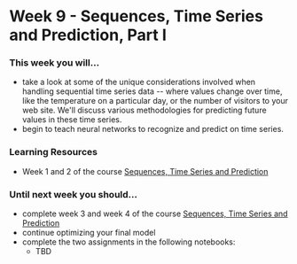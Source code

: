 # Week 9 - Sequences, Time Series and Prediction, Part I

### This week you will...

* take a look at some of the unique considerations involved when handling sequential time series data -- where values change over time, like the temperature on a particular day, or the number of visitors to your web site. We'll discuss various methodologies for predicting future values in these time series.
* begin to teach neural networks to recognize and predict on time series.

### Learning Resources

* Week 1 and 2 of the course [Sequences, Time Series and Prediction](https://www.coursera.org/learn/tensorflow-sequences-time-series-and-prediction)

### Until next week you should...

* complete week 3 and week 4 of the course [Sequences, Time Series and Prediction](https://www.coursera.org/learn/tensorflow-sequences-time-series-and-prediction)
* continue optimizing your final model
* complete the two assignments in the following notebooks:
  * TBD

